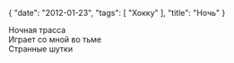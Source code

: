 {
   "date": "2012-01-23",
   "tags": [
      "Хокку"
   ],
   "title": "Ночь"
}

Ночная трасса  
Играет со мной во тьме  
Странные шутки
